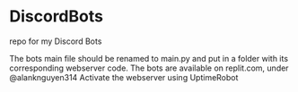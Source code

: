 # DiscordBots
repo for my Discord Bots

The bots main file should be renamed to main.py and put in a folder with its corresponding webserver code.
The bots are available on replit.com, under @alanknguyen314
Activate the webserver using UptimeRobot
